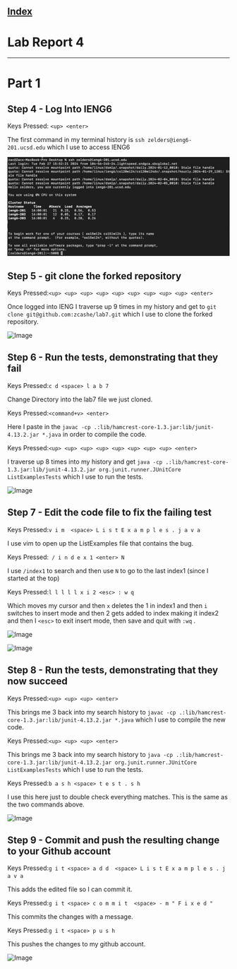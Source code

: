
[Index](https://zcashe.github.io/cse15l-lab-reports/index.html)
---
# Lab Report 4 
---
# Part 1 

## Step 4 - Log Into IENG6
Keys Pressed: ``` <up> <enter> ``` 

The first command in my terminal history is ```ssh zelders@ieng6-201.ucsd.edu``` which I use to access IENG6

![Image](assets/lab-report4/ieng4.png)


## Step 5 - git clone the forked repository
Keys Pressed:``` <up> <up> <up> <up> <up> <up> <up> <up> <up> <enter> ``` 

Once logged into IENG I traverse up 9 times in my history and get to 
```git clone git@github.com:zcashe/lab7.git``` which I use to clone the forked repository.

![Image](assets/lab-report4/clone.png)

## Step 6 - Run the tests, demonstrating that they fail
Keys Pressed:``` c d <space> l a b 7 ``` 

Change Directory into the lab7 file we just cloned.

Keys Pressed:``` <command+v> <enter> ```

Here I paste in the ``` javac -cp .:lib/hamcrest-core-1.3.jar:lib/junit-4.13.2.jar *.java ``` in order to 
compile the code.

Keys Pressed:``` <up> <up> <up> <up> <up> <up> <up> <up> <enter> ``` 

I traverse up 8 times into my history and get
``` java -cp .:lib/hamcrest-core-1.3.jar:lib/junit-4.13.2.jar org.junit.runner.JUnitCore ListExamplesTests ```
which I use to run the tests.

![Image](assets/lab-report4/step6.png)

## Step 7 - Edit the code file to fix the failing test
Keys Pressed:``` v i m  <space> L i s t E x a m p l e s . j a v a ``` 

I use vim to open up the ListExamples file that contains the bug.

Keys Pressed:```  / i n d e x 1 <enter> N ``` 

I use ```/index1``` to search and then use ```N``` to go to the last index1 (since I started at the top)

Keys Pressed:``` l l l l l x i 2 <esc> : w q  ``` 

Which moves my cursor and then ```x``` deletes the 1 in index1 and then ```i``` switches
to insert mode and then 2 gets added to index making it index2 and then I ```<esc>``` to exit insert mode, then save and quit with ```:wq``` .

![Image](assets/lab-report4/step7-1.png)

![Image](assets/lab-report4/step7-2.png)

## Step 8 - Run the tests, demonstrating that they now succeed
Keys Pressed:``` <up> <up> <up> <enter> ``` 

This brings me 3 back into my search history to ``` javac -cp .:lib/hamcrest-core-1.3.jar:lib/junit-4.13.2.jar *.java ``` which I use to compile the new code.

Keys Pressed:``` <up> <up> <up> <enter> ``` 

This brings me 3 back into my search history to ``` java -cp .:lib/hamcrest-core-1.3.jar:lib/junit-4.13.2.jar org.junit.runner.JUnitCore ListExamplesTests ``` which I use to run the tests.


Keys Pressed:``` b a s h <space> t e s t . s h  ``` 

I use this here just to double check everything matches. This is the same as the two commands above.

![Image](assets/lab-report4/step8.png)

## Step 9 - Commit and push the resulting change to your Github account

Keys Pressed:``` g i t <space> a d d  <space> L i s t E x a m p l e s . j a v a ``` 

This adds the edited file so I can commit it.

Keys Pressed:``` g i t <space> c o m m i t  <space> - m " F i x e d " ``` 

This commits the changes with a message.

Keys Pressed:``` g i t <space> p u s h ``` 

This pushes the changes to my github account.

![Image](assets/lab-report4/step9.png)
